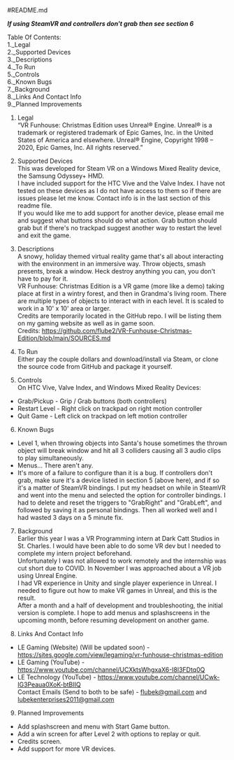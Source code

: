 #README.md
  
  ***If using SteamVR and controllers don't grab then see section 6***
  
Table Of Contents:  
1._Legal  
2._Supported Devices  
3._Descriptions  
4._To Run  
5._Controls  
6._Known Bugs  
7._Background  
8._Links And Contact Info  
9._Planned Improvements
  
  
  
1. Legal  
“VR Funhouse: Christmas Edition uses Unreal® Engine. Unreal® is a trademark or registered trademark of Epic Games, Inc. in the United States of America and elsewhere.
Unreal® Engine, Copyright 1998 – 2020, Epic Games, Inc. All rights reserved.”  
  
  
2. Supported Devices  
This was developed for Steam VR on a Windows Mixed Reality device, the Samsung Odyssey+ HMD.  
I have included support for the HTC Vive and the Valve Index. I have not tested on these devices as I do not have access to them so if there are issues please let me know. Contact info is in the last section of this readme file.  
If you would like me to add support for another device, please email me and suggest what buttons should do what action. Grab button should grab but if there's no trackpad suggest another way to restart the level and exit the game.  
  
  
3. Descriptions  
A snowy, holiday themed virtual reality game that's all about interacting with the environment in an immersive way. Throw objects, smash presents, break a window. Heck destroy anything you can, you don't have to pay for it.  
VR Funhouse: Christmas Edition is a VR game (more like a demo) taking place at first in a wintry forest, and then in Grandma's living room. There are multiple types of objects to interact with in each level. It is scaled to work in a 10' x 10' area or larger.  
Credits are temporarily located in the GitHub repo. I will be listing them on my gaming website as well as in game soon.  
Credits: https://github.com/flube2/VR-Funhouse-Christmas-Edition/blob/main/SOURCES.md  
  
  
4. To Run  
Either pay the couple dollars and download/install via Steam, or clone the source code from GitHub and package it yourself.  
  
  
5. Controls  
On HTC Vive, Valve Index, and Windows Mixed Reality Devices:  
- Grab/Pickup - Grip / Grab buttons (both controllers)  
- Restart Level - Right click on trackpad on right motion controller  
- Quit Game - Left click on trackpad on left motion controller
  
  
6. Known Bugs  
- Level 1, when throwing objects into Santa's house sometimes the thrown object will break window and hit all 3 colliders causing all 3 audio clips to play simultaneously.  
- Menus... There aren't any.  
- It's more of a failure to configure than it is a bug. If controllers don't grab, make sure it's a device listed in section 5 (above here), and if so it's a matter of SteamVR bindings. I put my headset on while in SteamVR and went into the menu and selected the option for controller bindings. I had to delete and reset the triggers to "GrabRight" and "GrabLeft", and followed by saving it as personal bindings. Then all worked well and I had wasted 3 days on a 5 minute fix.
  
  
7. Background  
Earlier this year I was a VR Programming intern at Dark Catt Studios in St. Charles. I would have been able to do some VR dev but I needed to complete my intern project beforehand.  
Unfortunately I was not allowed to work remotely and the internship was cut short due to COVID. In November I was approached about a VR job using Unreal Engine.  
I had VR experience in Unity and single player experience in Unreal. I needed to figure out how to make VR games in Unreal, and this is the result.  
After a month and a half of development and troubleshooting, the initial version is complete. I hope to add menus and splashscreens in the upcoming month, before resuming development on another game.   
  
  
8. Links And Contact Info  
- LE Gaming (Website) (Will be updated soon) -  https://sites.google.com/view/legaming/vr-funhouse-christmas-edition  
- LE Gaming (YouTube) -  https://www.youtube.com/channel/UCXktsWhgxaX6-I8l3FDtq0Q  
- LE Technology (YouTube) - https://www.youtube.com/channel/UCwk-lG3Peaua0XoK-btBIIQ  
Contact Emails (Send to both to be safe) - flubek@gmail.com and lubekenterprises2011@gmail.com  


9. Planned Improvements  
- Add splashscreen and menu with Start Game button.
- Add a win screen for after Level 2 with options to replay or quit.
- Credits screen.
- Add support for more VR devices.
